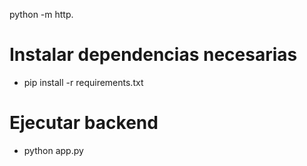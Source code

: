 python -m http.

# Instalar dependencias necesarias

- pip install -r requirements.txt

# Ejecutar backend

- python app.py